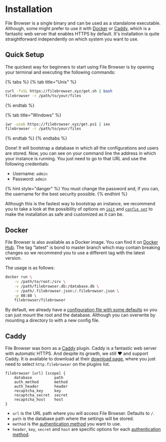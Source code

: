 # Installation

File Browser is a single binary and can be used as a standalone executable. Although, some might prefer to use it with [Docker](https://www.docker.com/) or [Caddy](https://caddyserver.com/), which is a fantastic web server that enables HTTPS by default. It's installation is quite straightforward independently on which system you want to use.

## Quick Setup

The quickest way for beginners to start using File Browser is by opening your terminal and executing the following commands:

{% tabs %}
{% tab title="Unix" %}
```bash
curl -fsSL https://filebrowser.xyz/get.sh | bash
filebrowser -r /path/to/your/files
```
{% endtab %}

{% tab title="Windows" %}
```bash
iwr -useb https://filebrowser.xyz/get.ps1 | iex
filebrowser -r /path/to/your/files
```
{% endtab %}
{% endtabs %}

Done! It will bootstrap a database in which all the configurations and users are stored. Now, you can see on your command line the address in which your instance is running. You just need to go to that URL and use the following credentials:

* Username: `admin`
* Password: `admin`

{% hint style="danger" %}
You must change the password and, if you can, the username for the best security possible.
{% endhint %}

Although this is the fastest way to bootstrap an instance, we recommend you to take a look at the possibility of options on [`init`]() and [`config set`](cli/filebrowser-config-set.md) to make the installation as safe and customized as it can be.

## Docker

File Browser is also available as a Docker image. You can find it on [Docker Hub](https://hub.docker.com/r/filebrowser/filebrowser). The tag "latest" is bond to master branch which may contain breaking changes so we recommend you to use a different tag with the latest version.

The usage is as follows:

```bash
docker run \
    -v /path/to/root:/srv \
    -v /path/filebrowser.db:/database.db \
    -v /path/.filebrowser.json:/.filebrowser.json \
    -p 80:80 \
    filebrowser/filebrowser
```

By default, we already have a [configuration file with some defaults](https://github.com/filebrowser/filebrowser/blob/master/.docker.json) so you can just mount the root and the database. Although you can overwrite by mounting a directory to with a new config file.

## Caddy

File Browser was born as a [Caddy](https://caddyserver.com/) plugin. Caddy is a fantastic web server with automatic HTTPS. And despite its growth, we still ❤ and support Caddy. It is available to download at their [download page](https://caddyserver.com/download), where you just need to select `http.filebrowser` on the plugins list.

```text
filebrowser [url] [scope] {
    database          path
    auth_method       method
    auth_header       header
    recaptcha_key     key
    recaptcha_secret  secret
    recaptcha_host    host
}    
```

* `url` is the URL path where you will access File Browser. Defaults to `/`.
* `path` is the database path where the settings will be stored.
* `method` is the [authentication method](configuration/authentication-method.md) you want to use.
* `header`, `key`, `secret` and `host` are specific options for each [authentication method](configuration/authentication-method.md).


